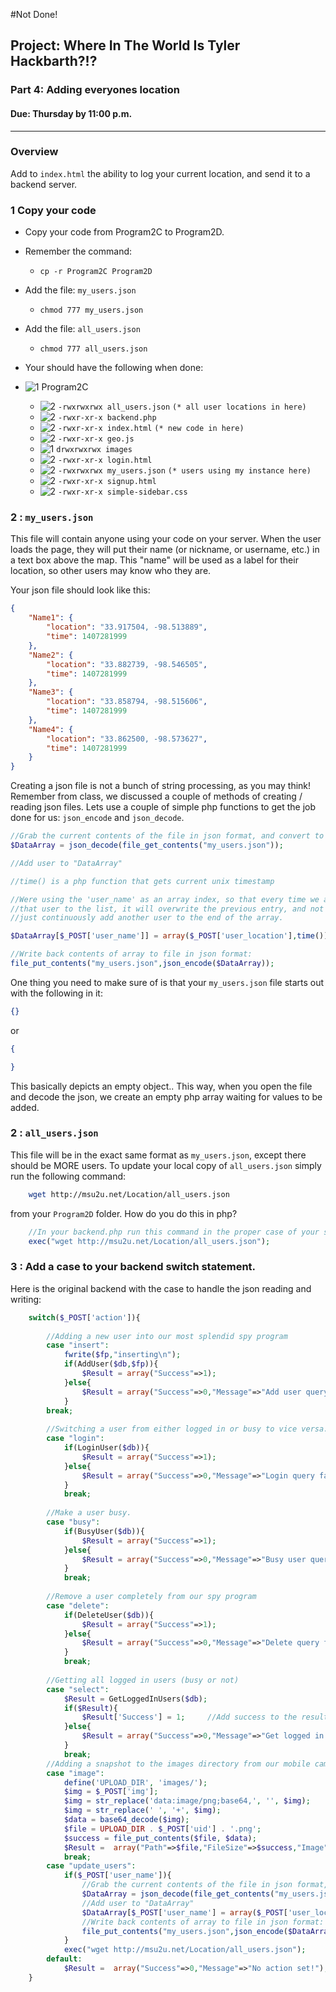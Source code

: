 #Not Done!
## Project: Where In The World Is Tyler Hackbarth?!?

### Part 4: Adding everyones location
#### Due: Thursday by 11:00 p.m.

-----

### Overview

Add to `index.html` the ability to log your current location, and send it to a backend server. 

### 1 Copy your code

- Copy your code from Program2C to Program2D.
- Remember the command: 
    - `cp -r Program2C Program2D`
- Add the file: `my_users.json`
    - `chmod 777 my_users.json`
- Add the file: `all_users.json`
    - `chmod 777 all_users.json`

- Your should have the following when done:

- ![1] Program2C
    - ![2] `-rwxrwxrwx all_users.json` `(* all user locations in here)`
    - ![2] `-rwxr-xr-x backend.php`
    - ![2] `-rwxr-xr-x index.html`  `(* new code in here)`
    - ![2] `-rwxr-xr-x geo.js`
    - ![1] `drwxrwxrwx images`
    - ![2] `-rwxr-xr-x login.html`
    - ![2] `-rwxrwxrwx my_users.json` `(* users using my instance here)`
    - ![2] `-rwxr-xr-x signup.html`
    - ![2] `-rwxr-xr-x simple-sidebar.css`

### 2 : `my_users.json`

This file will contain anyone using your code on your server. When the user loads the page, they will put their name 
(or nickname, or username, etc.) in a text box above the map. This "name" will be used as a label for their location, so
other users may know who they are.

Your json file should look like this:

```json
{
    "Name1": {
        "location": "33.917504, -98.513889",
        "time": 1407281999
    },
    "Name2": {
        "location": "33.882739, -98.546505",
        "time": 1407281999
    },
    "Name3": {
        "location": "33.858794, -98.515606",
        "time": 1407281999
    },
    "Name4": {
        "location": "33.862500, -98.573627",
        "time": 1407281999
    }
}
```

Creating a json file is not a bunch of string processing, as you may think! Remember from class, we discussed a couple of methods
of creating / reading json files. Lets use a couple of simple php functions to get the job done for us: `json_encode` and `json_decode`.

```php
//Grab the current contents of the file in json format, and convert to a php associative array:
$DataArray = json_decode(file_get_contents("my_users.json"));

//Add user to "DataArray"

//time() is a php function that gets current unix timestamp

//Were using the 'user_name' as an array index, so that every time we add
//that user to the list, it will overwrite the previous entry, and not
//just continuously add another user to the end of the array.

$DataArray[$_POST['user_name']] = array($_POST['user_location'],time()); 

//Write back contents of array to file in json format:
file_put_contents("my_users.json",json_encode($DataArray));
```

One thing you need to make sure of is that your `my_users.json` file starts out with the following in it:

```json
{}
```
or
```json
{

}
```
This basically depicts an empty object.. This way, when you open the file and decode the json, we create
an empty php array waiting for values to be added.

### 2 : `all_users.json`

This file will be in the exact same format as `my_users.json`, except there should be MORE users. To update your 
local copy of `all_users.json` simply run the following command:

```bash
    wget http://msu2u.net/Location/all_users.json
```

from your `Program2D` folder. How do you do this in php?

```php
    //In your backend.php run this command in the proper case of your switch statement
    exec("wget http://msu2u.net/Location/all_users.json");
```

### 3 : Add a case to your backend switch statement.

Here is the original backend with the case to handle the json reading and writing:

```php
	switch($_POST['action']){
		
		//Adding a new user into our most splendid spy program
		case "insert":
			fwrite($fp,"inserting\n");
			if(AddUser($db,$fp)){
				$Result = array("Success"=>1);
			}else{
				$Result = array("Success"=>0,"Message"=>"Add user query failed!");
			}
		break;
		
		//Switching a user from either logged in or busy to vice versa.
		case "login":
			if(LoginUser($db)){
				$Result = array("Success"=>1);
			}else{
				$Result = array("Success"=>0,"Message"=>"Login query failed!");
			}
			break;
		
		//Make a user busy.
		case "busy":
			if(BusyUser($db)){
				$Result = array("Success"=>1);
			}else{
				$Result = array("Success"=>0,"Message"=>"Busy user query failed!");
			}
			break;
					
		//Remove a user completely from our spy program
		case "delete":
			if(DeleteUser($db)){
				$Result = array("Success"=>1);
			}else{
				$Result = array("Success"=>0,"Message"=>"Delete query failed!");
			}
			break;
		
		//Getting all logged in users (busy or not)
		case "select":
			$Result = GetLoggedInUsers($db);
			if($Result){
				$Result['Success'] = 1;		//Add success to the result object.
			}else{
				$Result = array("Success"=>0,"Message"=>"Get logged in users query failed!");
			}
			break;
		//Adding a snapshot to the images directory from our mobile camera
		case "image":
			define('UPLOAD_DIR', 'images/');
			$img = $_POST['img'];
			$img = str_replace('data:image/png;base64,', '', $img);
			$img = str_replace(' ', '+', $img);
			$data = base64_decode($img);
			$file = UPLOAD_DIR . $_POST['uid'] . '.png';
			$success = file_put_contents($file, $data);
			$Result =  array("Path"=>$file,"FileSize"=>$success,"Image"=>$_POST['img']);
			break;
		case "update_users":
		    if($_POST['user_name']){
                //Grab the current contents of the file in json format, and convert to a php associative array:
                $DataArray = json_decode(file_get_contents("my_users.json"));
                //Add user to "DataArray"
                $DataArray[$_POST['user_name'] = array($_POST['user_location'],time()); 
                //Write back contents of array to file in json format:
                file_put_contents("my_users.json",json_encode($DataArray));
            }
            exec("wget http://msu2u.net/Location/all_users.json");
		default:
			$Result =  array("Success"=>0,"Message"=>"No action set!");	
	}
```

[1]: https://cdn1.iconfinder.com/data/icons/UltimateGnome/22x22/status/folder-drag-accept.png "Folder"
[2]: http://www.plcs.net/downloads/images/defaut.gif "File"
